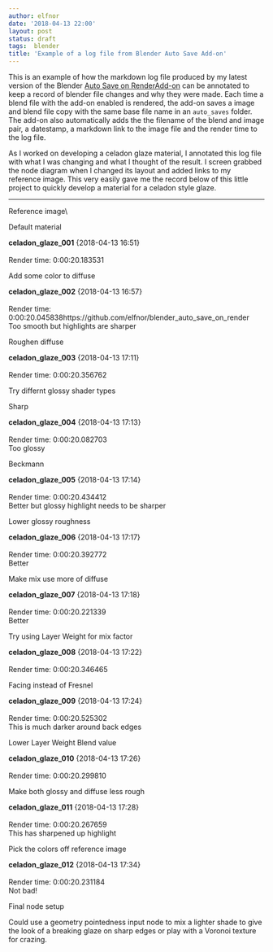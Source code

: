 ```yaml
---
author: elfnor
date: '2018-04-13 22:00'
layout: post
status: draft
tags:  blender
title: 'Example of a log file from Blender Auto Save Add-on'
---
```


This is an example of how the markdown log file produced by my latest version of the Blender [Auto Save on RenderAdd-on](%7Bfilename%7Dblender_auto_save_addon_update.md) can be annotated to keep a record of blender file changes and why they were made. Each time a blend file with the add-on enabled is rendered, the add-on saves a image and blend file copy with the same base file name in an `auto_saves` folder. The add-on also automatically adds the the filename of the blend and image pair, a datestamp, a markdown link to the image file and the render time to the log file.

As I worked on developing a celadon glaze material, I annotated this log file with what I was changing and what I thought of the result. I screen grabbed the node diagram when I changed its layout and added links to my reference image. This very easily gave me the record below of this little project to quickly develop a material for a celadon style glaze.

------------------------------------------------------------------------

Reference image\

Default material

**celadon\_glaze\_001** {2018-04-13 16:51}\
\
Render time: 0:00:20.183531

Add some color to diffuse

**celadon\_glaze\_002** {2018-04-13 16:57}\
\
Render time: 0:00:20.045838https://github.com/elfnor/blender\_auto\_save\_on\_render\
Too smooth but highlights are sharper

Roughen diffuse

**celadon\_glaze\_003** {2018-04-13 17:11}\
\
Render time: 0:00:20.356762

Try differnt glossy shader types

Sharp

**celadon\_glaze\_004** {2018-04-13 17:13}\
\
Render time: 0:00:20.082703\
Too glossy

Beckmann

**celadon\_glaze\_005** {2018-04-13 17:14}\
\
Render time: 0:00:20.434412\
Better but glossy highlight needs to be sharper

Lower glossy roughness

**celadon\_glaze\_006** {2018-04-13 17:17}\
\
Render time: 0:00:20.392772\
Better

Make mix use more of diffuse

**celadon\_glaze\_007** {2018-04-13 17:18}\
\
Render time: 0:00:20.221339\
Better

Try using Layer Weight for mix factor

**celadon\_glaze\_008** {2018-04-13 17:22}\
\
Render time: 0:00:20.346465

Facing instead of Fresnel

**celadon\_glaze\_009** {2018-04-13 17:24}\
\
Render time: 0:00:20.525302\
This is much darker around back edges

Lower Layer Weight Blend value

**celadon\_glaze\_010** {2018-04-13 17:26}\
\
Render time: 0:00:20.299810

Make both glossy and diffuse less rough

**celadon\_glaze\_011** {2018-04-13 17:28}\
\
Render time: 0:00:20.267659\
This has sharpened up highlight

Pick the colors off reference image

**celadon\_glaze\_012** {2018-04-13 17:34}\
\
Render time: 0:00:20.231184\
Not bad!

Final node setup

Could use a geometry pointedness input node to mix a lighter shade to give the look of a breaking glaze on sharp edges or play with a Voronoi texture for crazing.
